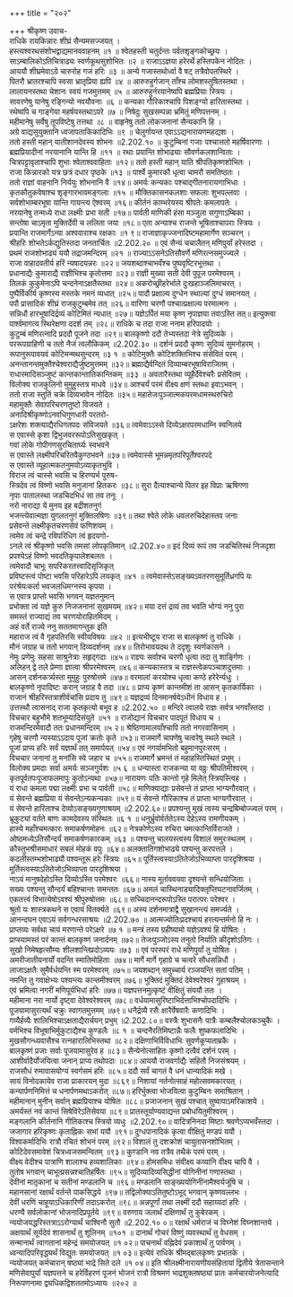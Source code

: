 +++
title = "२०२"

+++
श्रीकृष्ण उवाच-  
राधिके रायकिन्नारः शीघ्रं सैन्यमसज्जयत् ।  
हस्त्यश्वरथसंशोभद्वाद्यमानववाहनम् ॥१ ॥
श्वेतहस्ती चतुर्दन्तः पर्वतशृङ्गकोच्छ्रयः ।  
साऽम्बालिकोऽतिचित्राढ्यः स्वर्णकूथसुशोभितः ॥२ ॥
राजाऽऽज्ञया हरेरर्थे हस्तिपकेन नोदितः ।  
आययौ शीघ्रमेवाऽग्रे चारुरोह गजं हरिः ॥३ ॥
अन्ये गजास्तथोर्ध्वा वै षट् तत्रैवोपतस्थिरे ।  
पितरौ भ्रातरश्चापि स्वसा भ्रातृप्रिया ह्यपि ॥४ ॥
आरुरुहुर्गजान् ताँश्च लोमशस्तुषितस्तथा ।  
लालायनस्तथा चेशानः स्वयं गजमुत्तमम् ॥५ ॥
आरुरुहुर्नरयानेष्वपि ब्रह्मप्रियाः स्त्रियः ।  
सावरणेषु यानेषु रङ्गिन्यो नवयौवनाः ॥६ ॥
कन्यका गौरिकाश्चापि पिशङ्ग्यो हारितास्तथा ।  
रथेष्वपि च गाङ्गेया महर्षयस्तथाऽपरे ॥७ ॥
निषेदुः सुखसम्पन्ना भ्रमितुं मणिपत्तनम् ।  
महीमानेषु सर्वेषु तूपविष्टेषु तत्तथा ॥८ ॥
वाहृनेषु ततो लोकजनानां सैन्यकानि हि ।  
अग्रे वाद्यसुयुक्तानि ध्वजापताकिकादिभिः ॥९ ॥
चेलुर्गायन्त एवाऽऽद्यनारायणमहद्यशः ।  
ततो हस्ती महान् यातीशानदेवस्य शोभनः ॥2.202.१० ॥
कुटुम्बिनां गजाः पश्चात्ततो महर्षिवारणाः ।  
ब्रह्मप्रियादीनां नरयानानि यान्ति हि ॥११ ॥
रथाः प्रयान्ति शोभाढ्याः सौवर्णकलशान्विताः ।  
चित्रपट्टावृताश्चापि शुभाः श्वेताश्ववाहिताः ॥१२॥
ततो हस्ती महान् याति श्रीपतिकृष्णशोभितः ।  
राजा किन्नारको यत्र छत्रं दधार पृष्ठके ॥१३ ॥
पार्श्वे कुमारकौ धृत्वा चामरौ समतिष्ठतः ।  
ततो राज्ञां वाहनानि निर्ययुः शोभनानि वै ॥१४॥
अमर्यः कन्यकाः पश्चाद्गीतनारायणाभिधाः ।  
कृतकौतुकवेषाश्च शृङ्गारभावमङ्गलाः ॥१५ ॥
मौक्तिकासनकलशाः सफलाः शुभपल्लवाः ।  
सर्वशोभाम्बरभूषा यान्ति गायन्त्य ऐश्वरम् ॥१६॥
कीर्तनं काम्भरेयस्य श्रीपतेः कमलापतेः ।  
नरयानेषु तन्मध्ये राधा लक्ष्मीः प्रभा सती ॥१७॥
पार्वती माणिकी हंसा मञ्जुला सगुणाऽम्बिका ।  
सन्तोषा चाऽमृता मुक्तिर्देवी च ललिता जया ॥१८॥
एता अन्याश्च राजन्ते भूषिताश्चापराः स्त्रियः ।  
प्रयान्ति राजमार्गेऽन्या अश्ववाराश्च रक्षकाः ॥१ ९॥
राजाज्ञाकृज्जनादिष्टमहामार्गेण सञ्चरन् ।  
श्रीहरिः शोभतेऽर्कद्युतिस्तदा जनतार्चितः ॥2.202.२० ॥
एवं सैन्यं चचालैतन् मणिपुर्यां हरेस्तदा ।  
प्रथमं राजशोभाढ्यं ययौ तद्राजमन्दिरम् ॥२१ ॥
राज्याऽऽसनेऽतिसौवर्णे मणिरत्नसमुज्ज्वले ।  
राजा वाहादवतीर्य हरिं न्यषादयन्नरः ॥२२॥
जयशब्दाश्चाभवँश्च पुष्पवृष्टिरभूत्तथा ।  
प्रधानाद्यैः कुमाराद्यै राज्ञीभिश्च कृतोत्तमा ॥२३॥
राज्ञी मुख्या सती देवी पुपूज परमेश्वरम् ।  
तिलकं कुकुमेनाऽपि चन्दनेनाऽक्षतैस्तथा ॥२४॥
अकरोच्छ्रीहरेर्भाले दुःखहाञ्जलिमाचरत् ।  
पुष्पैर्विकीर्य कृष्णस्य मस्तके नमनं व्यधात् ॥२५॥
पादौ प्रक्षाल्य दुग्धेन स्थाल्यां दुग्धं समानयत् ।  
पपौ प्रासादिकं शीघ्रं राजकुटुम्बमेव तत् ॥२६॥
वारिणा चरणौ पश्चात्प्रक्षाल्य परमात्मनः ।  
सन्निधौ हारभूषादिर्द्रव्यं कोटिमितं न्यधात् ॥२७॥
यज्ञेऽर्पितं मया कृष्ण नृपाज्ञया तवाऽस्ति तत्॥
इत्युक्त्वा पार्श्वमागत्य स्थिरेक्षणा ददर्श तम् ॥२८॥
राधिके च तदा राजा ननाम हरिपादयोः ।  
कुटुम्बं मणिरत्नादि प्रददौ पूजने तदा ॥२९॥
बालकृष्णो ददौ तेभ्यस्तदा नेत्रे सुदिव्यके ।  
पररूपग्राहिणी च ततो नैजं त्वलौकिकम् ॥2.202.३० ॥
दर्शनं प्रददौ कृष्णः सुदिव्यं सुमनोहरम् ।  
रूपानुरूपावयवं कोटिमन्मथसुन्दरम् ॥३ १ ॥
कोटिमुक्तैः कोटिशक्तिभिश्च संसेवितं परम् ।  
अनन्तानन्तमुक्तैश्चेश्वराद्यैर्जुष्टमुत्तमम् ॥३२॥
ब्रह्माद्यैर्वन्दितं दिव्याम्बरभूषाविराजितम् ।  
राधारमादिसञ्जुष्टं कान्तकान्तातिकान्तिकम् ॥३३ ॥
अवतारैस्तथा व्यूहैर्देवेश्चरैः प्रसेवितम् ।  
विलोक्य राजकुलिनो मुमुहुस्तत्र माधवे ॥३४॥
आश्चर्यं परमं वीक्ष्य क्षणं स्तब्धा इवाऽभवन् ।  
ततो राजा स्तुतिं चक्रे दिव्यभावेन नोदितः ॥३५॥
महातेजःपुञ्जात्मकपरमधामस्थरुचिरो  
महामुक्तैः सेवापरिचरणतुष्टो विजयते ।  
अनादिश्रीकृष्णोऽनवधिगुणधारी परतरो-  
ऽक्षरेशः शक्त्याद्यैरधिगतपदः संविजयते ॥३६॥
त्वमेवाऽऽस्से दिव्येऽक्षरपरमधाम्नि स्वनिलये  
स एवास्से कृशा द्विभुजवररूपोऽतिसुखकृत् ।  
गवां लोके गोपीगणसुरचितार्घ्यः स्वभवने  
स एवास्ते लक्ष्मीपरिचरितवैकुण्ठभवने ॥३७॥
त्वमेवास्से भूमन्नमृतपरिपूर्तेश्वरपदे  
स एवास्ते व्यूहात्मकतनुमयोऽव्याकृतभुवि ।  
विराज त्वं चास्से भवसि च हिरण्यर्भ पुरुष-  
स्त्रिदेव त्वं विष्णो भवसि मनुजानां हितकरः ॥३८॥
सुरा दैत्याश्चान्ये पितर इह विप्राः ऋषिगणा  
नृपाः पातालस्था जडचिदभिधं सा तव तनूः ।  
नरो नाराद्या ये मुनय इह बद्रीशतनुगं  
भजन्त्येवात्मज्ञा युगलतनुगं मुक्तिलषिणः ॥३९॥
तथा श्वेते लोके धवलरुचिदेहास्तव जनाः  
प्रसेवन्ते लक्ष्मीकृतचरणसेवं फणिशयम् ।  
त्वमेव त्वं चन्द्रे रविपरिधिग त्वं हृदयगो-  
ऽनले त्वं श्रीकृष्णो भवसि तमसां लोपकृतिमान् ॥2.202.४०॥
इदं दिव्यं रूपं तव जडचितिस्थं निजदृशा  
प्रपश्येऽहं विष्णो भवदतिकृपालेशबलतः ।  
त्वमेवादौ चाभूः सपरिकरतत्त्वादिसृजिकृत्  
प्रविष्टस्त्वं पोष्टा भवसि परिहारेऽपि लयकृत् ॥४१ ॥
त्वमेवास्सेऽसङ्ख्यऽवतरणसुमूर्तिध्रगपि यः  
परंश्रेयःकर्ता भवजलधिमग्नस्य कृपया ।  
स एवात्र प्राप्तो भवसि भगवन् यज्ञतनुमान्  
प्रभोक्ता त्वं यज्ञे कुरु निजजनानां सुखमयम् ॥४२॥
मया दत्तं द्रव्यं तव भवति भोग्यं ननु पुरा  
समस्तं राज्याद्यं तव चरणयोराहितमिदम् ।  
अहं वर्ते राज्ये ननु सततमागन्तुक इति  
महाराज त्वं वै गृहपतिरसि स्वीयविषयः ॥४२ ॥
इत्यभीष्टूय राजा स बालकृष्णं तु राधिके ।  
मौनं जग्राह च ततो भगवान् दिव्यदर्शनम् ॥४४॥
तिरोभावयदथ ते ददृशुः स्वर्णकासने ।  
नेमुः प्रणेमुः सहसा साश्रुनेत्राः सहृद्गदाः ॥४५॥
राज्ञ्यः सर्वाश्च चरणौ धृत्वा तदा तु शार्ङ्गिणः ।  
अलिहन् द्वे तले प्रेम्णा ज्ञात्वा श्रीपरमेश्वरम् ॥४६॥
कन्यकास्तत्र च राज्ञस्त्वेकपञ्चाशदुत्तमाः ।  
आसन् दर्शनकर्त्र्यस्ता मुमुहुः पुरुषोत्तमे ॥४७॥
वरमालां करयोश्च धृत्वा कण्ठे हरेरेर्न्यधुः ।  
बालकृष्णो नृपादिष्टः करान् जग्राह वै तदा ॥४८॥
प्राप्य कृष्णं कान्तमीशं ता आसन् कृतकार्यिकाः ।  
राजानं श्रीहरिस्तत्राशीर्वचांसि प्रदाय तु ॥४९॥
यज्ञद्रव्यं दिनमानर्षयेऽधीनं विधाय ह ।  
उत्तस्थौ त्वासनाद् राजा कृतकृत्यो बभूव ह ॥2.202.५० ॥
मन्दिरे त्वालये राज्ञः सर्वत्र भगवाँस्तदा ।  
विचचार बहुभौमे शतभूम्यादिसंयुते ॥५१ ॥
राजोद्यानं विचचार पादपूतं विधाय च ।  
राजमन्दिरमेवादौ ततः प्रधानमन्दिरम् ॥५ २॥
श्रेष्ठिणामालयाँश्चापि ततो नगरवासिनाम् ।  
गृहेषु चरणौ न्यस्याऽऽदाय पूजां क्रतोः कृते ॥५३॥
राजमार्गे चापणेषु चत्वरेषु स्थले स्थले ।  
पूजां प्राप्य हरिः सर्वं यज्ञार्थं तत् समार्पयत् ॥५४॥
एवं नगर्यामभितो बहुमानपुरःसरम् ।  
विचचार जनानां तु मनांसि स्वे जहार च ॥५५॥
राजमार्गे भ्रमन्तं तं महाहस्तिस्थितं प्रभुम् ।  
विलोक्य प्रमदाः सर्वा अमर्यः सञ्जगुर्यशः ॥५ ६ ॥
धन्यास्ता राजकन्या या वव्रुः श्रीपतिमीश्वरम् ।  
कृतपूर्वतपःपूजाफलमापुः कुतोऽन्यथा ॥५७॥
नारायणः पतिः कान्तो गृहे मिलेत् स्त्रियस्त्विह ।  
यं राधा कमला पद्मा लक्ष्मीः प्रभा च पार्वती ॥५८॥
माणिक्याद्याः प्रसेवन्ते तं प्राप्ता भाग्यगौरवात् ।  
यं सेवन्ते ब्रह्मप्रिया यं सेवन्तेऽन्यकन्यकाः ॥५९॥
यं सेवन्ते गौरिकाश्च तं प्राप्ता भाग्यगौरवात् ।  
यं सेवन्ते हारिताश्च देव्योऽसङ्ख्यगुणाश्रयम् ॥2.202.६०॥
प्रपश्यन्तु मुखं त्वस्य चन्द्रबिम्बोज्ज्वलं परम् ।  
भ्रूकुट्यां वर्तते बाणः कामदेवस्य संस्थितः ॥६ १ ॥
धनुर्भ्रुवोर्वर्ततेऽस्य देहेऽस्य रामणीयकम् ।  
हास्ये महाँश्चमत्कारः समाकर्षणमोहनः ॥६२॥
नेत्रकोणेऽस्य रुचिरा चमत्कान्तिर्विराजते ।  
ओष्ठमध्येऽतिसौन्दर्यं समाकर्षणकारकम् ॥६३ ॥
पश्यन्तु चालयस्त्वस्य विशालं समुरःस्थलम् ।  
कौस्तुभश्रीसमाधारं सबलं मोहकं वपुः ॥६४॥
अलक्तातिगशोभाढ्ये पश्यन्तु करपत्तले ।  
कदलीस्तम्भशोभाढ्यौ पश्यन्तूरू हरेः स्त्रियः ॥६५॥
पूर्तिस्त्वस्याऽतितेजोऽभिव्याप्ता पारदृशिश्रया ।  
मूर्तिस्त्वस्याऽतितेजोऽभिव्याप्ता पारदृशिश्रया ।  
नाऽयं मानुषदेहोऽस्ति दिव्योऽस्ति परमेश्वरः ॥६६॥
नास्य मूर्ताववयवा दृश्यन्ते सन्धियोजिताः ।  
सख्यः पश्यन्तु सौन्दर्यं बहिश्चान्तः समन्ततः ॥६७॥
अमलं चास्थिनाड्यादिक्लृप्तिघटनावर्जितम् ।  
एकतत्त्वं विभात्येषोऽवश्यं श्रीपुरुषोत्तमः ॥६८॥
सच्चिदानन्दरूपोऽस्ति परात्परः परेश्वर ।  
श्रुतो यः शास्त्रकथने स एवायं वितर्क्यते ॥६९॥
अस्य दर्शनमात्राद्वै सुखानन्त्यं समर्ज्यते ।  
आनन्दघन एवाऽयं सर्वगन्धरसाश्रयः ॥2.202.७० ॥
आत्मज्योतिःप्रदश्चायं हरत्यन्तर्मनो हि नः ।  
प्राप्तव्यः सर्वथा चायं मरणान्ते परेऽक्षरे ॥७ १ ॥
मन्त्रं तस्य ग्रहीष्यामो यज्ञेऽवश्यं हि योषितः ।  
प्राप्स्यामस्तं परं कान्तं बालकृष्णं जनार्दनम् ॥७२॥
तेजःपुञ्जोऽस्य तनुतो निर्याति कीदृशोऽतिगः ।  
सुखो निमेषहृत्सौम्यः शीलशान्तिप्रदोऽव्ययः ॥७३ ॥
एवं परस्परं राधे मणिपुर्यां तु योषितः ।  
अमरीजातीयनार्यो वदन्ति स्मातिमोहिताः ॥७४॥
मार्गे मार्गे गृहाग्रे च चत्वरे सौधसन्निधौ ।  
लाजाऽक्षतैः सुमैर्वर्धयन्ति स्म परमेश्वरम् ॥७५॥
जयशब्दान् समुच्चार्य रञ्जयन्ति सतां पतिम् ।  
नमन्ति तु गवाक्षेभ्यः पश्यन्त्यः कान्तमीश्वरम् ॥७६॥
भुक्तिदं मुक्तिदं देवेश्वरेश्वरं गुहाश्रयम् ।  
एवं भ्रमित्वा नगरीं मणिपूर्यभिधां हरिः ॥७७॥
यज्ञपत्तनमुत्कृष्टं वीक्षितुं संययौ ततः ।  
महीमाना नरा नार्यो दृष्ट्वा देवेश्वरेश्वरम् ॥७८॥
वर्धयामासुरिष्टाभिर्दत्ताभिश्चोपदादिभिः ।  
पूजयामासुरत्यर्थं चक्रुः स्वागतमुत्तमम् ॥७९॥
धनैर्द्रव्यै रसैः क्षारैर्वेषवारैः कणादिभिः ।  
गव्यैर्हव्यैः शालिभिश्चाऽक्षताद्यैरार्चयन् प्रभुम् ॥2.202.८०॥
वस्त्रैः शुभासनैः पात्रैः कम्बलैश्चोलकञ्चुकैः ।  
वर्मभिश्च विभूषाभिर्मुकुटाद्यैश्च कुण्डलैः ॥८ १ ॥
चन्दनैरतिमिष्टान्नैः फलैः शुष्कफलादिभिः ।  
मुखसौगन्ध्यवासैश्च रत्नहारालिभिस्तथा ॥८२॥
दक्षिणाभिर्विविधाभिः सुवर्णकूप्यताम्रकैः ।  
बालकृष्णं प्रजाः सर्वाः पूजयामासुरेव ह ॥८३॥
सैन्येनोत्साहितः कृष्णो दत्वैवं दर्शनं परम् ।  
आशीर्वादैर्योजयित्वा जनान् प्राप्य तथोपदाः ॥८४॥
आययौ राजवर्गाद्यैः सहितौ निजसंश्रयम् ।  
राजसौधं रुमावासयोग्यं स्वर्गसमं हरिः ॥८५॥
ददौ सर्वं चागतं वै धनं धान्यादिकं मखे ।  
सायं विनोदकायेव राजा प्राकारयन् मुदा ॥८६९॥
निशायां नर्तनोत्साहं महोत्सवमकारयत् ।  
कन्यार्पणनिमित्तं च धनार्पणमथाऽकरोत् ॥८७॥
हरिर्भुक्त्वा भोजयित्वा कुटुम्बिनः समाश्रितान् ।  
महीमानान् मुनीन् सर्वान् ब्रह्मप्रियाश्च योषितः ॥८८॥
प्रजाजनान् सुखं पश्चात् सुष्वापाऽमरिकाशये ।  
अमर्यस्तं नवं कान्तं सिषेविरेऽतिसेवया ॥८९॥
प्रातस्तूर्याण्यवाद्यन्त प्रबोधयितुमीश्वरम् ।  
मङ्गलानि कीर्तनानि गीतिकाश्च स्त्रियो व्यधुः ॥2.202.९०॥
वादित्रनिनदा मिष्टाः श्रवणेऽप्यभवँस्तदा ।  
जजागार हरिकृष्णः कृताह्निकः सभां ययौ ॥९१॥
दुग्धपानादिकं कृत्वा वीक्षितुं मण्डपं ययौ ।  
विश्वकर्मादिभिः रात्रौ रचितं शोभनं परम् ॥९२॥
विशालं तु दशक्रोशं चायुतासनशोभितम् ।  
कोटिदेवसमावेशं चित्रध्वजसमन्वितम् ॥९३॥
कुण्डानि नव तत्रैव तथैकं परमं परम् ।  
वीक्ष्य वेदीश्च पात्राणि शालाश्च हव्यशालिकाः ॥९४॥
होमसमिधः संवीक्ष्य कव्यानि वीक्ष्य चापि वै ।  
तुतोष भगवान् चाभूत्प्रसन्नश्चातिहर्षितः ॥९५॥
सुदिव्यादिव्यसिद्धीनां योगिनीनां गणास्तथा ।  
देवीनां मातृकानां च सतीनां मण्डलानि च ॥९६॥
मण्डलानि साङ्ख्ययोगिनीनामैश्वर्यजूंषि च ।  
महानसानां रक्षार्थं वर्तन्ते पाकसिद्धये ॥९७॥
तद्विलोक्याऽतितुष्टोऽभूद् भगवान् कृष्णवल्लभः ।  
देवीं धरणिं चाहूयाऽधिकारिणीं तदाऽकरोत् ॥९८॥
अन्नपूर्णां तथा लक्ष्मीं ददौ सहाय्यदां हरिः ।  
धरण्यै सर्वलोकानां भोजनादिप्रपूर्तये ॥९९॥
वरुणाय जलार्थं दक्षिणार्थं तु कुबेरकम् ।  
न्ययोजयद्धरिस्तत्राऽऽरोग्यार्थं चाश्विनौ सुतौ ॥2.202.१० ०॥
रक्षार्थं धर्मराजं च विघ्नेशं विघ्नशान्तये ।  
अक्षयार्थं सूर्यदेवं शासनार्थं तु शूलिनम् ॥१०१ ॥
दानार्थं गोचरं विष्णुं व्यवस्थार्थं तु वेधसम् ।  
सन्मानार्थं त्वागतानां महेन्द्रं समयोजयत् ॥१ ०२॥
पाचनार्थं वह्निदेवं प्रकाशार्थं तु पार्वणम् ।  
ध्वन्यादिपरिवृद्ध्यर्थं विद्युतः समयोजयत् ॥१ ०३॥
इत्येवं राधिके श्रीमद्बालकृष्णः प्रभातके ।  
न्ययोजयत् कर्मचारान् षष्ठ्यां भाद्रे सिते दले ॥१ ०४॥
इति श्रीलक्ष्मीनारायणीयसंहितायां द्वितीये त्रेतासन्ताने मणिसेवापुर्यां यज्ञपत्तने च हरेर्विहरणं पूजनं भोजनं रात्रौ विश्रमणं भाद्रशुक्लषष्ठ्यां प्रातः कर्मचारयोजनेत्यादि निरूपणनामा द्व्यधिकद्विशततमोऽध्यायः ॥२०२ ॥
    
